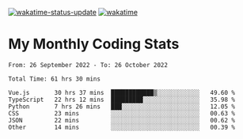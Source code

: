 [![wakatime-status-update](https://github.com/noopurphalak/noopurphalak/workflows/wakatime-status-update/badge.svg)](https://github.com/noopurphalak/noopurphalak/actions/workflows/main.yml)
[![wakatime](https://wakatime.com/badge/user/80ace140-ef40-4fdd-b8ed-f3be3d2e1aea.svg)](https://wakatime.com/@80ace140-ef40-4fdd-b8ed-f3be3d2e1aea)

# My Monthly Coding Stats

<!--START_SECTION:waka-->

```text
From: 26 September 2022 - To: 26 October 2022

Total Time: 61 hrs 30 mins

Vue.js       30 hrs 37 mins  ████████████▒░░░░░░░░░░░░   49.60 %
TypeScript   22 hrs 12 mins  █████████░░░░░░░░░░░░░░░░   35.98 %
Python       7 hrs 26 mins   ███░░░░░░░░░░░░░░░░░░░░░░   12.05 %
CSS          23 mins         ░░░░░░░░░░░░░░░░░░░░░░░░░   00.63 %
JSON         22 mins         ░░░░░░░░░░░░░░░░░░░░░░░░░   00.62 %
Other        14 mins         ░░░░░░░░░░░░░░░░░░░░░░░░░   00.39 %
```

<!--END_SECTION:waka-->
